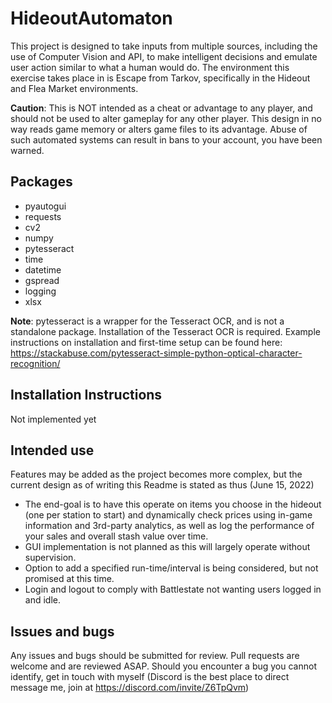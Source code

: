 # HideoutAutomaton

This project is designed to take inputs from multiple sources, including the use of Computer Vision and API, to make intelligent decisions and emulate user action similar to what a human would do. The environment this exercise takes place in is Escape from Tarkov, specifically in the Hideout and Flea Market environments.

**Caution**: This is NOT intended as a cheat or advantage to any player, and should not be used to alter gameplay for any other player. This design in no way reads game memory or alters game files to its advantage. Abuse of such automated systems can result in bans to your account, you have been warned.

## Packages
  - pyautogui
  - requests
  - cv2
  - numpy
  - pytesseract
  - time
  - datetime
  - gspread
  - logging
  - xlsx

**Note**: pytesseract is a wrapper for the Tesseract OCR, and is not a standalone package. Installation of the Tesseract OCR is required. Example instructions on installation and first-time setup can be found here: https://stackabuse.com/pytesseract-simple-python-optical-character-recognition/

## Installation Instructions
Not implemented yet

## Intended use
Features may be added as the project becomes more complex, but the current design as of writing this Readme is stated as thus (June 15, 2022)
- The end-goal is to have this operate on items you choose in the hideout (one per station to start)  and dynamically check prices using in-game information and 3rd-party analytics, as well as log the performance of your sales and overall stash value over time. 
- GUI implementation is not planned as this will largely operate without supervision. 
- Option to add a specified run-time/interval is being considered, but not promised at this time.
- Login and logout to comply with Battlestate not wanting users logged in and idle.

## Issues and bugs
Any issues and bugs should be submitted for review. Pull requests are welcome and are reviewed ASAP.
Should you encounter a bug you cannot identify, get in touch with myself (Discord is the best place to direct message me, join at https://discord.com/invite/Z6TpQvm)
